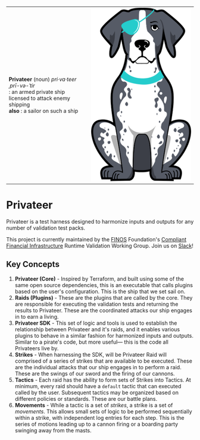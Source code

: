 |   |   |
|---|---|
| **Privateer** (noun) _pri·​va·​teer ˌprī-və-ˈtir_ <br> : an armed private ship licensed to attack enemy shipping <br> **also** : a sailor on such a ship | <img src="patches-small.png" max-height="500px"> |

# Privateer

Privateer is a test harness designed to harmonize inputs and outputs for any number of validation test packs.

This project is currently maintained by the [FINOS](https://finos.org) Foundation's [Compliant Financial Infrastructure](https://github.com/finos/compliant-financial-infrastructure) Runtime Validation Working Group. Join us on [Slack](https://finos-lf.slack.com/messages/cfi-runtime-validation-wg)!

## Key Concepts

1. **Privateer (Core)** - Inspired by Terraform, and built using some of the same open source dependencies, this is an executable that calls plugins based on the user's configuration. This is the ship that we set sail on.
1. **Raids (Plugins)** - These are the plugins that are called by the core. They are responsible for executing the validation tests and returning the results to Privateer. These are the coordinated attacks our ship engages in to earn a living.
1. **Privateer SDK** - This set of logic and tools is used to establish the relationship between Privateer and it's raids, and it enables various plugins to behave in a similar fashion for harmonized inputs and outputs. Similar to a pirate's code, but more useful— this is the code all Privateers live by.
1. **Strikes** - When harnessing the SDK, will be Privateer Raid will comprised of a series of strikes that are available to be executed. These are the individual attacks that our ship engages in to perform a raid. These are the swings of our sword and the firing of our cannons.
1. **Tactics** - Each raid has the ability to form sets of Strikes into Tactics. At minimum, every raid should have a `default` tactic that can executed called by the user. Subsequent tactics may be organized based on different policies or standards. These are our battle plans.
1. **Movements** - While a tactic is a set of _strikes_, a strike is a set of _movements_. This allows small sets of logic to be performed sequentially within a strike, with independent log entries for each step. This is the series of motions leading up to a cannon firing or a boarding party swinging away from the masts.
